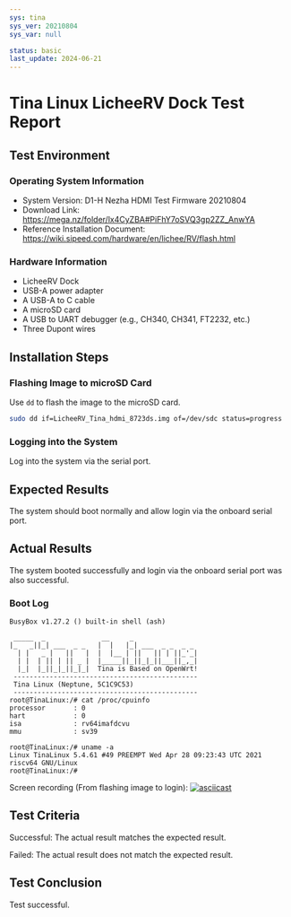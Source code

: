 ```yaml
---
sys: tina
sys_ver: 20210804
sys_var: null

status: basic
last_update: 2024-06-21
---
```


# Tina Linux LicheeRV Dock Test Report

## Test Environment

### Operating System Information

- System Version: D1-H Nezha HDMI Test Firmware 20210804
- Download Link: https://mega.nz/folder/lx4CyZBA#PiFhY7oSVQ3gp2ZZ_AnwYA
- Reference Installation Document: https://wiki.sipeed.com/hardware/en/lichee/RV/flash.html

### Hardware Information

- LicheeRV Dock 
- USB-A power adapter
- A USB-A to C cable
- A microSD card
- A USB to UART debugger (e.g., CH340, CH341, FT2232, etc.)
- Three Dupont wires

## Installation Steps

### Flashing Image to microSD Card

Use `dd` to flash the image to the microSD card.

```bash
sudo dd if=LicheeRV_Tina_hdmi_8723ds.img of=/dev/sdc status=progress 
```

### Logging into the System

Log into the system via the serial port.

## Expected Results

The system should boot normally and allow login via the onboard serial port.

## Actual Results

The system booted successfully and login via the onboard serial port was also successful.

### Boot Log

```log
BusyBox v1.27.2 () built-in shell (ash)                                                                               
                                                                                                                      
 _____  _              __     _                                                                                       
|_   _||_| ___  _ _   |  |   |_| ___  _ _  _ _                                                                        
  | |   _ |   ||   |  |  |__ | ||   || | ||_'_|                                                                       
  | |  | || | || _ |  |_____||_||_|_||___||_,_|                                                                       
  |_|  |_||_|_||_|_|  Tina is Based on OpenWrt!                                                                       
 ----------------------------------------------                                                                       
 Tina Linux (Neptune, 5C1C9C53)                                                                                       
 ----------------------------------------------                                                                       
root@TinaLinux:/# cat /proc/cpuinfo                                                                                   
processor       : 0                                                                                                   
hart            : 0                                                                                                   
isa             : rv64imafdcvu                                                                                        
mmu             : sv39                                                                                                
                                                                                                                      
root@TinaLinux:/# uname -a                                                                                            
Linux TinaLinux 5.4.61 #49 PREEMPT Wed Apr 28 09:23:43 UTC 2021 riscv64 GNU/Linux                                     
root@TinaLinux:/#
```

Screen recording (From flashing image to login):
[![asciicast](https://asciinema.org/a/WSlC5RUcJFYH6hZnjxZYwqPtk.svg)](https://asciinema.org/a/WSlC5RUcJFYH6hZnjxZYwqPtk)

## Test Criteria

Successful: The actual result matches the expected result.

Failed: The actual result does not match the expected result.

## Test Conclusion

Test successful.
